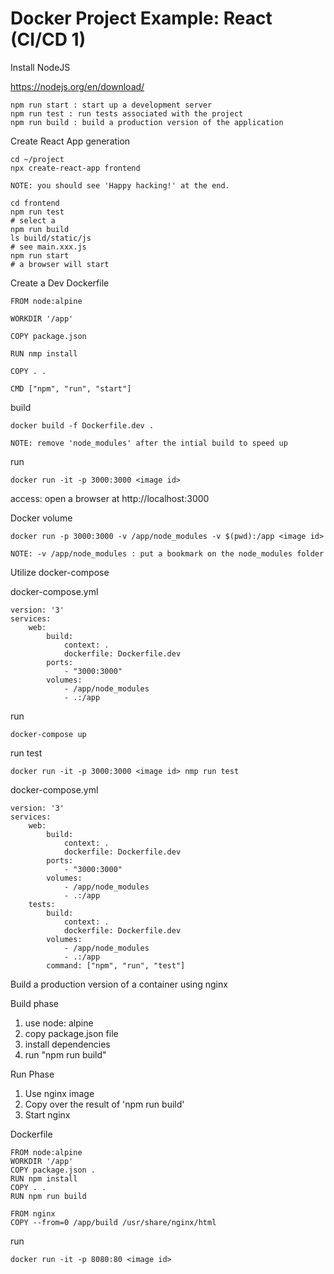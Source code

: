 # Docker Project Example: React (CI/CD 1)

Install NodeJS

https://nodejs.org/en/download/

```
npm run start : start up a development server
npm run test : run tests associated with the project
npm run build : build a production version of the application
```

Create React App generation

```console
cd ~/project
npx create-react-app frontend
```

`NOTE: you should see 'Happy hacking!' at the end.`

```console
cd frontend
npm run test
# select a
npm run build
ls build/static/js
# see main.xxx.js
npm run start
# a browser will start
```

Create a Dev Dockerfile

```docker
FROM node:alpine

WORKDIR '/app'

COPY package.json

RUN nmp install

COPY . .

CMD ["npm", "run", "start"]
```

build

```console
docker build -f Dockerfile.dev .
```

`NOTE: remove 'node_modules' after the intial build to speed up`

run

```console
docker run -it -p 3000:3000 <image id>
```

access: open a browser at http://localhost:3000

Docker volume

```console
docker run -p 3000:3000 -v /app/node_modules -v $(pwd):/app <image id>
```

`NOTE: -v /app/node_modules : put a bookmark on the node_modules folder`

Utilize docker-compose

docker-compose.yml

```docker
version: '3'
services:
    web:
        build:
            context: .
            dockerfile: Dockerfile.dev
        ports:
            - "3000:3000"
        volumes:
            - /app/node_modules
            - .:/app
```

run

```console
docker-compose up
```

run test

```console
docker run -it -p 3000:3000 <image id> nmp run test
```

docker-compose.yml

```docker
version: '3'
services:
    web:
        build:
            context: .
            dockerfile: Dockerfile.dev
        ports:
            - "3000:3000"
        volumes:
            - /app/node_modules
            - .:/app
    tests:
        build:
            context: .
            dockerfile: Dockerfile.dev
        volumes:
            - /app/node_modules
            - .:/app
        command: ["npm", "run", "test"]
```

Build a production version of a container using nginx

Build phase

1. use node: alpine
2. copy package.json file
3. install dependencies
4. run "npm run build"

Run Phase

1. Use nginx image
2. Copy over the result of 'npm run build'
3. Start nginx

Dockerfile

```docker
FROM node:alpine
WORKDIR '/app'
COPY package.json .
RUN npm install
COPY . .
RUN npm run build
 
FROM nginx
COPY --from=0 /app/build /usr/share/nginx/html
```

run

```console
docker run -it -p 8080:80 <image id>
```